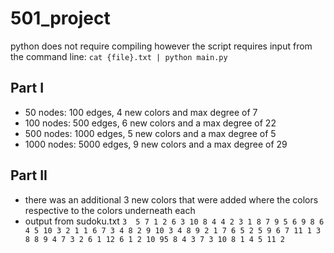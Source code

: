 # 501_project

python does not require compiling however the script requires input from the command line:
```cat {file}.txt | python main.py```

## Part I
- 50 nodes: 100 edges, 4 new colors and max degree of 7
- 100 nodes: 500 edges, 6 new colors and a max degree of 22
- 500 nodes: 1000 edges, 5 new colors and a max degree of 5
- 1000 nodes: 5000 edges, 9 new colors and a max degree of 29

## Part II
- there was an additional 3 new colors that were added where the colors respective to the colors underneath each
- output from sudoku.txt
`3 
5 7 1 2 6 3 10 8 4 4 2 3 1 8 7 9 5 6 9 8 6 4 5 10 3 2 1 1 6 7 3 4 8 2 9 10 3 4 8 9 2
1 7 6 5 2 5 9 6 7 11 1 3 8 8 9 4 7 3 2 6 1 12 6 1 2 10 95 8 4 3 7 3 10 8 1 4 5 11 2`

